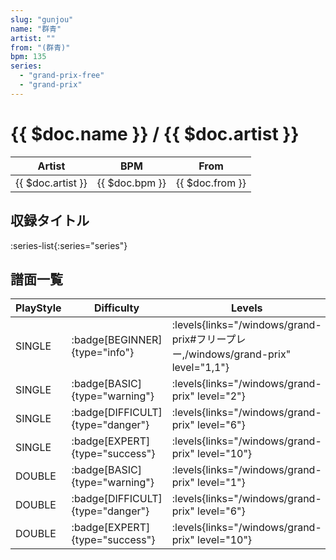 ```yaml
---
slug: "gunjou"
name: "群青"
artist: ""
from: "(群青)"
bpm: 135
series:
  - "grand-prix-free"
  - "grand-prix"
---
```


# {{ $doc.name }} / {{ $doc.artist }}

|Artist|BPM|From|
|------|---|----|
|{{ $doc.artist }}|{{ $doc.bpm }}|{{ $doc.from }}|

## 収録タイトル

:series-list{:series="series"}

## 譜面一覧

|PlayStyle|Difficulty|Levels|Notes|Movie|
|---------|----------|------|-----|-----|
|SINGLE| :badge[BEGINNER]{type="info"}| :levels{links="/windows/grand-prix#フリープレー,/windows/grand-prix" level="1,1"}|42/5||
|SINGLE| :badge[BASIC]{type="warning"}| :levels{links="/windows/grand-prix" level="2"}|60/3||
|SINGLE| :badge[DIFFICULT]{type="danger"}| :levels{links="/windows/grand-prix" level="6"}|175/7||
|SINGLE| :badge[EXPERT]{type="success"}| :levels{links="/windows/grand-prix" level="10"}|348/11||
|DOUBLE| :badge[BASIC]{type="warning"}| :levels{links="/windows/grand-prix" level="1"}|61/5||
|DOUBLE| :badge[DIFFICULT]{type="danger"}| :levels{links="/windows/grand-prix" level="6"}|179/7||
|DOUBLE| :badge[EXPERT]{type="success"}| :levels{links="/windows/grand-prix" level="10"}|340/12||
